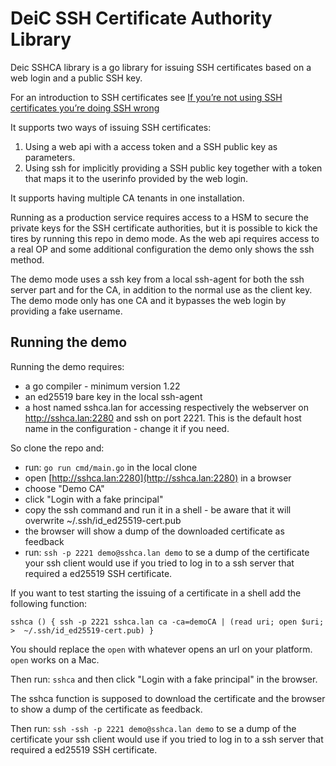 # DeiC SSH Certificate Authority Library

Deic SSHCA library is a go library for issuing SSH certificates based on a web login and a public SSH key.

For an introduction to SSH certificates see [If you’re not using SSH certificates you’re doing SSH wrong](https://smallstep.com/blog/use-ssh-certificates/)

It supports two ways of issuing SSH certificates:
1. Using a web api with a access token and a SSH public key as parameters.
1. Using ssh for implicitly providing a SSH public key together with a token that maps it to the userinfo provided by the web login.

It supports having multiple CA tenants in one installation.

Running as a production service requires access to a HSM to secure the private keys for the SSH certificate authorities, but it is possible to kick the tires by running this repo in demo mode. As the web api requires access to a real OP and some additional configuration the demo only shows the ssh method.

The demo mode uses a ssh key from a local ssh-agent for both the  ssh server part and for the CA, in addition to the normal use as the client key. The demo mode only has one CA and it bypasses the web login by providing a fake username.

## Running the demo

Running the demo requires:
- a go compiler - minimum version 1.22
- an ed25519 bare key in the local ssh-agent
- a host named sshca.lan for accessing respectively the webserver on http://sshca.lan:2280 and ssh on port 2221. This is the default host name in the configuration - change it if you need.

So clone the repo and:

- run: `go run cmd/main.go` in the local clone
- open [http://sshca.lan:2280](http://sshca.lan:2280) in a browser
- choose "Demo CA"
- click "Login with a fake principal"
- copy the ssh command and run it in a shell - be aware that it will overwrite ~/.ssh/id_ed25519-cert.pub
- the browser will show a dump of the downloaded certificate as feedback
- run: `ssh -p 2221 demo@sshca.lan demo` to se a dump of the certificate your ssh client would use if you  tried to log in to a ssh server that required a ed25519 SSH certificate.

If you want to test starting the issuing of a certificate in a shell add the following function:

`sshca () { ssh -p 2221 sshca.lan ca -ca=demoCA | (read uri; open $uri;  >  ~/.ssh/id_ed25519-cert.pub) } `

You should replace the `open` with whatever opens an url on your platform. `open` works on a Mac.

Then run: `sshca` and then click "Login with a fake principal" in the browser.

The sshca function is supposed to download the certificate and the browser to show a dump of the certificate as feedback.

Then run: `ssh -ssh -p 2221 demo@sshca.lan demo` to se a dump of the certificate your ssh client would use if you  tried to log in to a ssh server that required a ed25519 SSH certificate.

 


 


